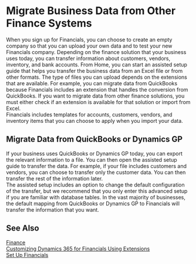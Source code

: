 <properties
    pageTitle="Migrate Business Data from Other Finance Systems| Financials"
	description="Describes how you can import your own data into Dynamics 365 for Financials."
	services="project-madeira"
	documentationCenter=""
	authors="edupont04"
/>
<tags
    ms.service="project-madeira"
    ms.topic="article"
    ms.devlang="na"
    ms.tgt_pltfrm="na"
    ms.workload="na"
    ms.date="10/06/2016"
    ms.author="edupont04" />

# Migrate Business Data from Other Finance Systems
When you sign up for Financials, you can choose to create an empty company so that you can upload your own data and to test your new Financials company. Depending on the finance solution that your business uses today, you can transfer information about customers, vendors, inventory, and bank accounts.
From Home, you can start an assisted setup guide that helps you transfer the business data from an Excel file or from other formats. The type of files you can upload depends on the extensions that are available. For example, you can migrate data from QuickBooks because Financials includes an extension that handles the conversion from QuickBooks. If you want to migrate data from other finance solutions, you must either check if an extension is available for that solution or import from Excel.  
Financials includes templates for accounts, customers, vendors, and inventory items that you can choose to apply when you import your data.  

## Migrate Data from QuickBooks or Dynamics GP
If your business uses QuickBooks or Dynamics GP today, you can export the relevant information to a file. You can then open the assisted setup guide to transfer the data.
For example, if your file includes customers and vendors, you can choose to transfer only the customer data. You can then transfer the rest of the information later.  
The assisted setup includes an option to change the default configuration of the transfer, but we recommend that you only enter this advanced setup if you are familiar with database tables. In the vast majority of businesses, the default mapping from QuickBooks or Dynamics GP to Financials will transfer the information that you want.

## See Also
[Finance](finance.md)  
[Customizing Dynamics 365 for Financials Using Extensions](ui-extensions.md)   
[Set Up Financials](setup.md)
